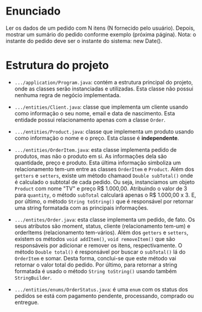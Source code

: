 # Enunciado

Ler os dados de um pedido com N itens (N fornecido pelo usuário). Depois, mostrar um 
sumário do pedido conforme exemplo (próxima página). Nota: o instante do pedido deve ser 
o instante do sistema: new Date().


# Estrutura do projeto

- `.../application/Program.java`: contém a estrutura principal do projeto, onde as classes serão instanciadas e utilizadas. Esta classe não possui nenhuma regra de negócio implementada.

- `.../entities/Client.java`: classe que implementa um cliente usando como informação o seu nome, email e data de nascimento. Esta entidade possui relacionamento apenas com a classe `Order`.

- `.../entities/Product.java`: classe que implementa um produto usando como informação o nome e o preço. Esta classe é **independente**.

- `.../entities/OrderItem.java`: esta classe implementa pedido de produtos, mas não o produto em si. As informações dela são quantidade, preço e produto. Esta última informação simboliza um relacionamento tem-um entre as classes `OrderItem` e `Product`. Além dos `getters` e `setters`, existe um método chamaod `Double subTotal()` onde é calculado o subtotal de cada pedido. Ou seja, instanciamos um objeto `Product` com nome "TV" e preço R$ 1.000,00. Atribuindo o valor de 3 para `quantity`, o método `subTotal` calculará apenas o R$ 1.000,00 x 3. E, por último, o método `String toString()` que é responsável por retornar uma string formatada com as principais informações.

- `.../entites/Order.java`: esta classe implementa um pedido, de fato. Os seus atributos são moment, status, cliente (relacionamento tem-um) e orderItems (relacionamento tem-vários). Além dos `getters` e `setters`, existem os métodos `void addItem()`, `void removeItem()` que são responsáveis por adicionar e remover os itens, respectivamente. O método `Double total()` é responsável por buscar o `subTotal()` lá do `OrderItem` e somar. Desta forma, conclui-se que este método vai retornar o valor total do pedido. Por último, para retornar a string formatada é usado o método `String toString()` usando também `StringBuilder`.

- `.../entities/enums/OrderStatus.java`: é uma `enum` com os status dos pedidos se está com pagamento pendente, processando, comprado ou entregue.